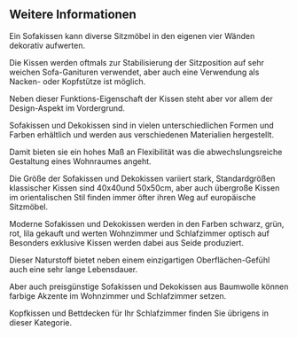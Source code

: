 ## Weitere Informationen

Ein Sofakissen kann diverse Sitzmöbel in den eigenen vier Wänden dekorativ aufwerten.

Die Kissen werden oftmals zur Stabilisierung der Sitzposition auf sehr weichen Sofa-Ganituren verwendet, aber auch eine Verwendung als Nacken- oder Kopfstütze ist möglich.

Neben dieser Funktions-Eigenschaft der Kissen steht aber vor allem der Design-Aspekt im Vordergrund.

Sofakissen und Dekokissen sind in vielen unterschiedlichen Formen und Farben erhältlich und werden aus verschiedenen Materialien hergestellt.

Damit bieten sie ein hohes Maß an Flexibilität was die abwechslungsreiche Gestaltung eines Wohnraumes angeht.

Die Größe der Sofakissen und Dekokissen variiert stark, Standardgrößen klassischer Kissen sind 40x40und 50x50cm, aber auch übergroße Kissen im orientalischen Stil finden immer öfter ihren Weg auf europäische Sitzmöbel.

Moderne Sofakissen und Dekokissen werden in den Farben schwarz, grün, rot, lila gekauft und werten Wohnzimmer und Schlafzimmer optisch auf Besonders exklusive Kissen werden dabei aus Seide produziert.

Dieser Naturstoff bietet neben einem einzigartigen Oberflächen-Gefühl auch eine sehr lange Lebensdauer.

Aber auch preisgünstige Sofakissen und Dekokissen aus Baumwolle können farbige Akzente im Wohnzimmer und Schlafzimmer setzen.

Kopfkissen und Bettdecken für Ihr Schlafzimmer finden Sie übrigens in dieser Kategorie.
